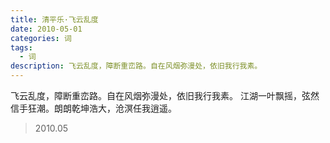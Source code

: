 ```yaml
---
title: 清平乐·飞云乱度
date: 2010-05-01
categories: 词
tags:
  - 词
description: 飞云乱度，障断重峦路。自在风烟弥漫处，依旧我行我素。
---
```


飞云乱度，障断重峦路。自在风烟弥漫处，依旧我行我素。
江湖一叶飘摇，弦然信手狂潮。朗朗乾坤浩大，沧溟任我逍遥。

> 2010.05